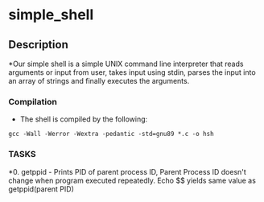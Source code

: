 # simple_shell

## Description
*Our simple shell is a simple UNIX command line interpreter that reads arguments or input from user, takes input using stdin, parses the input into an array of strings and finally executes the arguments.

### Compilation
* The shell is compiled by the following:
```
gcc -Wall -Werror -Wextra -pedantic -std=gnu89 *.c -o hsh
```
### TASKS
*0. getppid - Prints PID of parent process ID,
	Parent Process ID doesn't change when program executed repeatedly.
	Echo $$ yields same value as getppid(parent PID)


